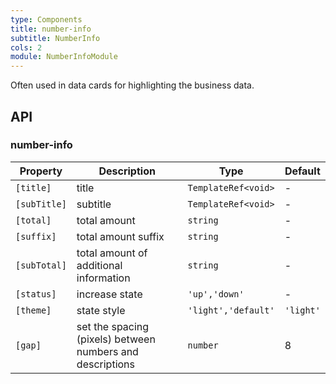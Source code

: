 ```yaml
---
type: Components
title: number-info
subtitle: NumberInfo
cols: 2
module: NumberInfoModule
---
```


Often used in data cards for highlighting the business data.

## API

### number-info

| Property     | Description                                               | Type               | Default |
| ------------ | --------------------------------------------------------- | ------------------ | ------- |
| `[title]`    | title                                                     | `TemplateRef<void>` | -       |
| `[subTitle]` | subtitle                                                  | `TemplateRef<void>` | -       |
| `[total]`    | total amount                                              | `string`           | -       |
| `[suffix]`   | total amount suffix                                       | `string`           | -       |
| `[subTotal]` | total amount of additional information                    | `string`           | -       |
| `[status]`   | increase state                                            | `'up','down'`        | -       |
| `[theme]`    | state style                                               | `'light','default'`    | `'light'` |
| `[gap]`      | set the spacing (pixels) between numbers and descriptions | `number`           | 8       |
